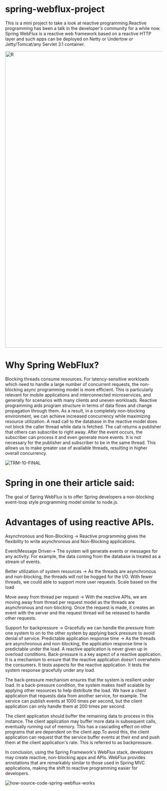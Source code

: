 # spring-webflux-project
This is a mini project to take a look at reactive programming.Reactive programming has been a talk in the developer's community for a while now.
Spring WebFlux is a reactive web framework based on a reactive HTTP layer and such apps can be deployed on Netty or Undertow or Jetty/Tomcat/any Servlet 3.1 container.

<img width="951" alt="R" src="https://user-images.githubusercontent.com/67476155/169942825-faf58132-e38c-4d89-a62f-22ab8b899f6b.png">

# Why Spring WebFlux?
Blocking threads consume resources. For latency-sensitive workloads which need to handle a large number of concurrent requests, the non-blocking async programming model is more efficient.
This is particularly relevant for mobile applications and interconnected microservices, and generally for scenarios with many clients and uneven workloads.
Reactive programming aids program structure in terms of data flows and change propagation through them. As a result, in a completely non-blocking environment, we can achieve increased concurrency while maximizing resource utilization.
A read call to the database in the reactive model does not block the caller thread while data is fetched. The call returns a publisher that others can subscribe to right away. 
After the event occurs, the subscriber can process it and even generate more events. It is not necessary for the publisher and subscriber to be in the same thread. 
This allows us to make greater use of available threads, resulting in higher overall concurrency.

![TRM-10-FINAL](https://user-images.githubusercontent.com/67476155/169943371-385b9846-851c-4348-9d9c-c37f307c2a2a.png)

# Spring in one their article said: 
The goal of Spring WebFlux is to offer Spring developers a non-blocking event-loop style programming model similar to node.js. 

# Advantages of using reactive APIs.
Asynchronous and Non-Blocking → Reactive programming gives the flexibility to write asynchronous and Non-Blocking applications.

Event/Message Driven→ The system will generate events or messages for any activity. For example, the data coming from the database is treated as a stream of events.

Better utilization of system resources → As the threads are asynchronous and non-blocking, the threads will not be hogged for the I/O. With fewer threads, we could able to support more user requests.
Scale based on the load

Move away from thread per request → With the reactive APIs, we are moving away from thread per request model as the threads are asynchronous and non-blocking. Once the request is made, it creates an event with the server and the request thread will be released to handle other requests.

Support for backpressure → Gracefully we can handle the pressure from one system to on to the other system by applying back pressure to avoid denial of service.
Predictable application response time → As the threads are asynchronous and non-blocking, the application response time is predictable under the load.
A reactive application is never given up in overload conditions. Back-pressure is a key aspect of a reactive application. It is a mechanism to ensure that the reactive application doesn't overwhelm the consumers. It tests aspects for the reactive application. It tests the system response gracefully under any load.

The back-pressure mechanism ensures that the system is resilient under load. In a back-pressure condition, the system makes itself scalable by applying other resources to help distribute the load.
We have a client application that requests data from another service, for example. The service can publish events at 1000 times per second, but the client application can only handle them at 200 times per second.

The client application should buffer the remaining data to process in this instance. The client application may buffer more data in subsequent calls, eventually running out of memory. 
This has a cascading effect on other programs that are dependent on the client app.To avoid this, the client application can request that the service buffer events at their end and push them at the client application's rate. This is referred to as backpressure.

In conclusion, using the Spring Framework's WebFlux stack, developers may create reactive, non-blocking apps and APIs. WebFlux provides annotations that are remarkably similar to those used in Spring MVC applications, making the shift to reactive programming easier for developers.

![how-source-code-spring-webflux-works](https://user-images.githubusercontent.com/67476155/169943002-0bc05032-0786-4eb8-81a2-2fae950e61fc.jpg)

